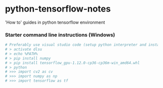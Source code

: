 # python-tensorflow-notes
'How to' guides in python tensorflow environment

### Starter command line instructions (Windows)
```bash
# Preferably use visual studio code (setup python interpreter and install pylint)
# > activate dlsu
# > echo %PATH%
# > pip install numpy 
# > pip install tensorflow_gpu-1.12.0-cp36-cp36m-win_amd64.whl
# > python
# >>> import cv2 as cv
# >>> import numpy as np
# >>> import tensorflow as tf
```
